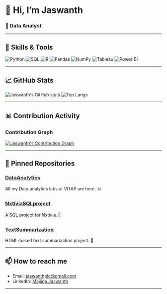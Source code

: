 # 👋 Hi, I’m Jaswanth

### 🌱 Data Analyst

---

## 🔧 Skills & Tools

![Python](https://img.shields.io/badge/-Python-3776AB?style=flat-square&logo=python)
![SQL](https://img.shields.io/badge/-SQL-4479A1?style=flat-square&logo=postgresql)
![R](https://img.shields.io/badge/-R-276DC3?style=flat-square&logo=r)
![Pandas](https://img.shields.io/badge/-Pandas-150458?style=flat-square&logo=pandas)
![NumPy](https://img.shields.io/badge/-NumPy-013243?style=flat-square&logo=numpy)
![Tableau](https://img.shields.io/badge/-Tableau-E97627?style=flat-square&logo=tableau)
![Power BI](https://img.shields.io/badge/-Power%20BI-F2C811?style=flat-square&logo=power-bi)

---

## 📈 GitHub Stats

![Jaswanth's GitHub stats](https://github-readme-stats.vercel.app/api?username=jaswanth-mjy&show_icons=true&theme=radical)
![Top Langs](https://github-readme-stats.vercel.app/api/top-langs/?username=jaswanth-mjy&layout=compact&theme=radical)

---

## 📊 Contribution Activity

### Contribution Graph
[![Jaswanth's Contribution Graph](https://activity-graph.herokuapp.com/graph?username=jaswanth-mjy&theme=dracula)](https://github.com/jaswanth-mjy)

---

## 📌 Pinned Repositories

### [DataAnalytics](https://github.com/jaswanth-mjy/DataAnalytics)
All my Data analytics labs at VITAP are here. 📊

### [NxtiviaSQLproject](https://github.com/jaswanth-mjy/NxtiviaSQLproject)
A SQL project for Nxtivia. 🗄️

### [TextSummarization](https://github.com/jaswanth-mjy/TextSummarization)
HTML-based text summarization project. 📄

---

## 📫 How to reach me

- Email: [jaswanthplc@gmail.com](mailto:jaswanthplc@gmail.com)
- LinkedIn: [Majjiga Jaswanth](https://www.linkedin.com/in/majjiga-jaswanth-8304b31ba/)

---





